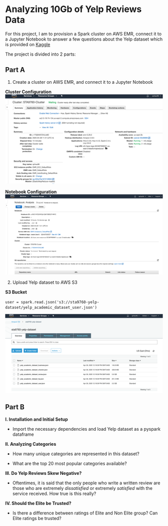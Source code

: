# Analyzing 10Gb of Yelp Reviews Data
For this project, I am to provision a Spark cluster on AWS EMR, connect it to a Jupyter Notebook to answer a few questions about the Yelp dataset which is provided on [Kaggle](https://www.kaggle.com/yelp-dataset/yelp-dataset) 

The project is divided into 2 parts:

   ## Part A
   1. Create a cluster on AWS EMR, and connect it to a Jupyter Notebook
   
   **Cluster Configuration**
   ![Cluster Image](https://github.com/qchau96/Analyze-Yelp-Dataset/blob/master/Images/Cluster.png)
   
   **Notebook Configuration**
   ![NB Image](https://github.com/qchau96/Analyze-Yelp-Dataset/blob/master/Images/Notebook.png)
   
   2. Upload Yelp dataset to AWS S3
   
   **S3 Bucket**
   
   `user = spark.read.json('s3://sta9760-yelp-dataset/yelp_academic_dataset_user.json')`
   
   ![S3 Image](https://github.com/qchau96/Analyze-Yelp-Dataset/blob/master/Images/S3.png)
   
   ## Part B
   
   **I. Installation and Initial Setup** 
   - Import the necessary dependencies and load Yelp dataset as a pyspark dataframe
   
   **II. Analyzing Categories** 
   - How many unique categories are represented in this dataset?

   - What are the top 20 most popular categories available?

   **III. Do Yelp Reviews Skew Negative?** 
   - Oftentimes, it is said that the only people who write a written review are those who are extremely _dissatisfied_ or extremely _satisfied_ with the service received. How true is this really?
   
   **IV.  Should the Elite be Trusted?**
   - Is there a difference between ratings of Elite and Non Elite group? Can Elite ratings be trusted?
